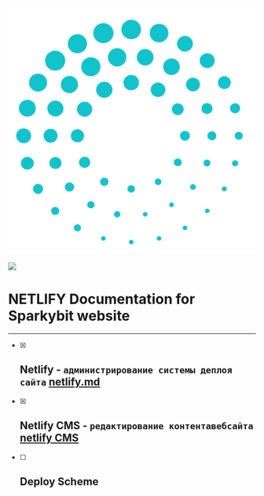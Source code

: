 ![](https://github.com/AndrewSchastlivcev/Netlify-doc/blob/master/images/logo-circle.png)

![](D:\dev\#sparkybit\Netlify-doc\images\logo-circle.png)

# NETLIFY Documentation for Sparkybit website

------



- [x] ## Netlify - `администрирование системы деплоя сайта` [netlify.md](netlify.md)

- [x] ## Netlify CMS - `редактирование контентавебсайта` [netlify CMS](netlifyCMS.md)

- [ ] ## Deploy Scheme 

